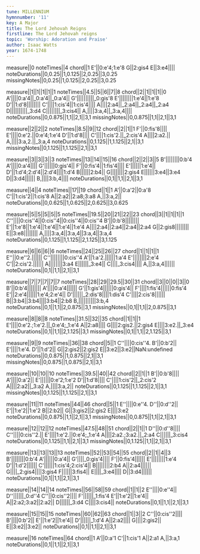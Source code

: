 ```yaml
---
tune: MILLENNIUM
hymnnumber: '11'
key: A Major
title: The Lord Jehovah Reigns
firstline: The Lord Jehovah reigns
topic: 'Worship: Adoration and Praise'
author: Isaac Watts
year: 1674-1748
---
```

measure||0
noteTimes||4
chord||1
E'||0:e'4;1:e'8
G||2:gis4
E||3:e4||||
noteDurations||0,0.25||1,0.125||2,0.25||3,0.25
missingNotes||0,0.25||1,0.125||2,0.25||3,0.25

measure||1||1||1||1||1
noteTimes||4.5||5||6||7||8
chord||2||1||1||1||0
A'||||0:a'4||_0:a'4||_0:a'4||
G'||||||||||_0:gis'8
E'||||||||1:e'4||1:e'8
D'||1:d'8||||||||
C'||||1:cis'4||1:cis'4||||
A||||2:a4||_2:a4||_2:a4||_2:a4
D||||||||||_3:d4
C||||||||_3:cis4||
A,||||3:a,4||_3:a,4||||
noteDurations||0,0.875||1,1||2,1||3,1
missingNotes||0,0.875||1,1||2,1||3,1

measure||2||2||2
noteTimes||8.5||9||12
chord||2||1||1
F'||0:fis'8||||
E'||||0:e'2.||0:e'4;1:e'4
D'||1:d'8||||
C'||||1:cis'2.||_2:cis'4
A||||2:a2.||
A,||||3:a,2.||_3:a,4
noteDurations||0,1.125||1,1.125||2,1||3,1
missingNotes||0,1.125||1,1.125||2,1||3,1

measure||3||3||3||3
noteTimes||13||14||15||16
chord||2||2||3||5
B'||||||||0:b'4
A'||||0:a'4||||
G'||||||0:gis'4||
F'||0:fis'4||1:fis'4||||
E'||||||1:e'4||
D'||1:d'4;2:d'4||2:d'4||||1:d'4
B||||||2:b4||
G||||||||2:gis4
E||||||3:e4||3:e4
D||3:d4||||||
B,||||3:b,4||||
noteDurations||0,1||1,1||2,1||3,1

measure||4||4
noteTimes||17||19
chord||1||1
A'||0:a'2||0:a'8
C'||1:cis'2||1:cis'8
A||2:a2||2:a8;3:a8
A,||3:a,2||
noteDurations||0,0.625||1,0.625||2,0.625||3,0.625

measure||5||5||5||5||5
noteTimes||19.5||20||21||22||23
chord||3||1||1||1||1
C''||||0:cis''4||0:cis''4||0:cis''4||0:cis''4
B'||0:b'8||||||||
E'||1:e'8||1:e'4||1:e'4||1:e'4||1:e'4
A||||2:a4||2:a4||2:a4||2:a4
G||2:gis8||||||||
E||3:e8||||||||
A,||||3:a,4||3:a,4||3:a,4||3:a,4
noteDurations||0,1.125||1,1.125||2,1.125||3,1.125

measure||6||6||6||6
noteTimes||24||25||26||27
chord||1||1||1||1
E''||0:e''2.||||||
C''||||||||0:cis''4
A'||1:a'2.||||||1:a'4
E'||||||||2:e'4
C'||2:cis'2.||||||
A||||||||3:a4
E||||||_3:e4||
C||||_3:cis4||||
A,||3:a,4||||||
noteDurations||0,1||1,1||2,1||3,1

measure||7||7||7||7||7
noteTimes||28||29||29.5||30||31
chord||3||0||0||3||0
B'||0:b'4||||||||
A'||||0:a'4||||||
G'||1:gis'4||||||0:gis'4||
F'||||1:fis'4||||||0:fis'4
E'||2:e'4||||||1:e'4;2:e'4||
D'||||||_2:dis'8||||1:dis'4
C'||||2:cis'8||||||
B||3:b4||3:b4||||3:b4||2:b8
B,||||||||||3:b,4
noteDurations||0,1||1,1||2,0.875||3,1
missingNotes||0,1||1,1||2,0.875||3,1

measure||8||8||8
noteTimes||31.5||32||35
chord||1||1||1
E'||||0:e'2.;1:e'2.||_0:e'4;_1:e'4
A||2:a8||||
G||||2:gis2.||2:gis4
E||||3:e2.||_3:e4
noteDurations||0,1||1,1||2,1.125||3,1
missingNotes||0,1||1,1||2,1.125||3,1

measure||9||9
noteTimes||36||38
chord||5||1
C''||||0:cis''4.
B'||0:b'2||
E'||||1:e'4.
D'||1:d'2||
G||2:gis2||2:gis2
E||3:e2||3:e2||NaN:undefined
noteDurations||0,0.875||1,0.875||2,1||3,1
missingNotes||0,0.875||1,0.875||2,1||3,1

measure||10||10||10
noteTimes||39.5||40||42
chord||2||1||1
B'||0:b'8||||
A'||||0:a'2||
E'||||||0:e'2;1:e'2
D'||1:d'8||||
C'||||1:cis'2||_2:cis'2
A||||2:a2||_3:a2
A,||||3:a,2||
noteDurations||0,1.125||1,1.125||2,1||3,1
missingNotes||0,1.125||1,1.125||2,1||3,1

measure||11||11
noteTimes||44||46
chord||5||1
E''||||0:e''4.
D''||0:d''2||
E'||1:e'2||1:e'2
B||2:b2||
G||3:gis2||2:gis2
E||||3:e2
noteDurations||0,0.875||1,1||2,1||3,1
missingNotes||0,0.875||1,1||2,1||3,1

measure||12||12||12
noteTimes||47.5||48||51
chord||2||1||1
D''||0:d''8||||
C''||||0:cis''2.||
E'||||1:e'2.||0:e'4;_1:e'4
A||||2:a2.;3:a2.||_2:a4
C||||||_3:cis4
noteDurations||0,1.125||1,1||2,1||3,1
missingNotes||0,1.125||1,1||2,1||3,1

measure||13||13||13||13
noteTimes||52||53||54||55
chord||2||1||4||3
B'||||||||0:b'4
A'||||||0:a'4||
G'||||_0:gis'4||||
F'||0:fis'4||||||
E'||||||||1:e'4
D'||1:d'2||||||
C'||||||1:cis'4;2:cis'4||
B||||||||2:b4
A||2:a4||||||
G||||_2:gis4||||3:gis4
F||||||3:fis4||
E||||_3:e4||||
D||3:d4||||||
noteDurations||0,1||1,1||2,1||3,1

measure||14||14||14
noteTimes||56||58||59
chord||1||1||2
E''||||0:e''4||
D''||||||_0:d''4
C''||0:cis''2||||
F'||||||_1:fis'4
E'||1:e'2||1:e'4||
A||2:a2;3:a2||2:a2||
D||||||_3:d4
C||||3:cis4||
noteDurations||0,1||1,1||2,1||3,1

measure||15||15||15
noteTimes||60||62||63
chord||1||3||2
C''||0:cis''2||||
B'||||0:b'2||
E'||1:e'2||1:e'4||
D'||||||_1:d'4
A||2:a2||||
G||||2:gis2||
E||3:e2||3:e2||
noteDurations||0,1||1,1||2,1||3,1

measure||16
noteTimes||64
chord||1
A'||0:a'1
C'||1:cis'1
A||2:a1
A,||3:a,1
noteDurations||0,1||1,1||2,1||3,1

